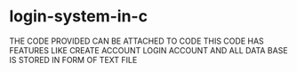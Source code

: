 # login-system-in-c
THE CODE PROVIDED CAN BE ATTACHED TO CODE 
THIS CODE HAS FEATURES LIKE
CREATE ACCOUNT
LOGIN ACCOUNT
AND ALL DATA BASE IS STORED IN FORM OF TEXT FILE
